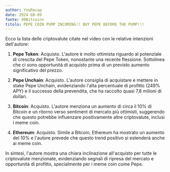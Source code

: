 ```yaml
---
author: YouRecap
date: 2024-08-09
fonte: 99Bitcoins
titolo: PEPE COIN PUMP INCOMING!! BUY PEPE BEFORE THE PUMP!!!
---
```


Ecco la lista delle criptovalute citate nel video con le relative intenzioni dell'autore:

1. **Pepe Token**: Acquisto. L'autore è molto ottimista riguardo al potenziale di crescita del Pepe Token, nonostante una recente flessione. Sottolinea che ci sono opportunità di acquisto prima di un previsto aumento significativo del prezzo.

2. **Pepe Unchain**: Acquisto. L'autore consiglia di acquistare e mettere in stake Pepe Unchain, evidenziando l'alta percentuale di profitto (249% APY) e il successo della prevendita, che ha raccolto quasi 7,8 milioni di dollari.

3. **Bitcoin**: Acquisto. L'autore menziona un aumento di circa il 10% di Bitcoin e un ritorno verso sentiment di mercato più ottimisti, suggerendo che questo potrebbe influenzare positivamente altre criptovalute, inclusi i meme coin.

4. **Ethereum**: Acquisto. Simile a Bitcoin, Ethereum ha mostrato un aumento del 10% e l'autore prevede che questo trend positivo si estenderà anche ai meme coin.

In sintesi, l'autore mostra una chiara inclinazione all'acquisto per tutte le criptovalute menzionate, evidenziando segnali di ripresa del mercato e opportunità di profitto, specialmente per i meme coin come Pepe.
